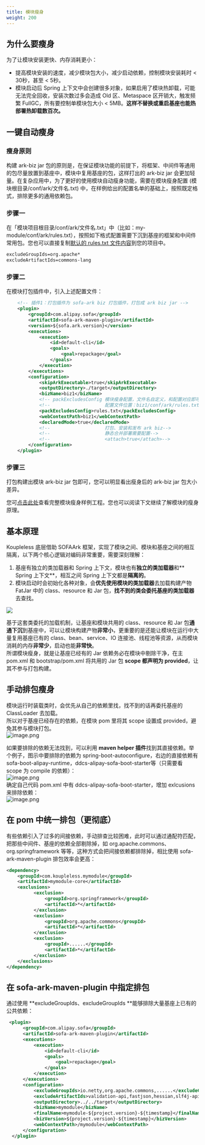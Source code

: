 ```yaml
---
title: 模块瘦身
weight: 200
---
```


## 为什么要瘦身
为了让模块安装更快、内存消耗更小：

- 提高模块安装的速度，减少模块包大小，减少启动依赖，控制模块安装耗时 < 30秒，甚至 < 5秒。
- 模块启动后 Spring 上下文中会创建很多对象，如果启用了模块热卸载，可能无法完全回收，安装次数过多会造成 Old 区、Metaspace 区开销大，触发频繁 FullGC，所有要控制单模块包大小 < 5MB。**这样不替换或重启基座也能热部署热卸载数百次。**


## 一键自动瘦身

### 瘦身原则

构建 ark-biz jar 包的原则是，在保证模块功能的前提下，将框架、中间件等通用的包尽量放置到基座中，模块中复用基座的包，这样打出的 ark-biz jar 会更加轻量。在复杂应用中，为了更好的使用模块自动瘦身功能，需要在模块瘦身配置 (模块根目录/conf/ark/文件名.txt) 中，在样例给出的配置名单的基础上，按照既定格式，排除更多的通用依赖包。

### 步骤一

在「模块项目根目录/conf/ark/文件名.txt」中（比如：my-module/conf/ark/rules.txt），按照如下格式配置需要下沉到基座的框架和中间件常用包。您也可以直接复制[默认的 rules.txt 文件内容](https://github.com/sofastack/koupleless/blob/module-slimming/samples/springboot-samples/slimming/log4j2/biz1/conf/ark/rules.txt)到您的项目中。

```xml
excludeGroupIds=org.apache*
excludeArtifactIds=commons-lang
```

### 步骤二

在模块打包插件中，引入上述配置文件：

```xml
    <!-- 插件1：打包插件为 sofa-ark biz 打包插件，打包成 ark biz jar -->
    <plugin>
        <groupId>com.alipay.sofa</groupId>
        <artifactId>sofa-ark-maven-plugin</artifactId>
        <version>${sofa.ark.version}</version>
        <executions>
            <execution>
                <id>default-cli</id>
                <goals>
                    <goal>repackage</goal>
                </goals>
            </execution>
        </executions>
        <configuration>
            <skipArkExecutable>true</skipArkExecutable>
            <outputDirectory>./target</outputDirectory>
            <bizName>biz1</bizName>
            <!-- packExcludesConfig	模块瘦身配置，文件名自定义，和配置对应即可-->
            <!--					配置文件位置：biz1/conf/ark/rules.txt-->
            <packExcludesConfig>rules.txt</packExcludesConfig>
            <webContextPath>biz1</webContextPath>
            <declaredMode>true</declaredMode>
            <!--					打包、安装和发布 ark biz-->
            <!--					静态合并部署需要配置-->
            <!--					<attach>true</attach>-->
        </configuration>
    </plugin>
```

### 步骤三

打包构建出模块 ark-biz jar 包即可，您可以明显看出瘦身后的 ark-biz jar 包大小差异。

您可[点击此处](https://github.com/sofastack/koupleless/tree/master/samples/springboot-samples/slimming)查看完整模块瘦身样例工程。您也可以阅读下文继续了解模块的瘦身原理。


## 基本原理
Koupleless 底层借助 SOFAArk 框架，实现了模块之间、模块和基座之间的相互隔离，以下两个核心逻辑对编码非常重要，需要深刻理解：

1. 基座有独立的类加载器和 Spring 上下文，模块也有**独立的类加载器**和** Spring 上下文**，相互之间 Spring 上下文都是**隔离的**。
2. 模块启动时会初始化各种对象，会**优先使用模块的类加载器**去加载构建产物 FatJar 中的 class、resource 和 Jar 包，**找不到的类会委托基座的类加载器**去查找。

![](https://intranetproxy.alipay.com/skylark/lark/0/2023/jpeg/8276/1678275655551-75bf283f-3817-447a-84b2-7f6f7f773300.jpeg)

基于这套类委托的加载机制，让基座和模块共用的 class、resource 和 Jar 包**通通下沉**到基座中，可以让模块构建产物**非常小**，更重要的是还能让模块在运行中大量复用基座已有的 class、bean、service、IO 连接池、线程池等资源，从而模块消耗的内存**非常少**，启动也能**非常快**。<br />所谓模块瘦身，就是让基座已经有的 Jar 依赖务必在模块中剔除干净，在主 pom.xml 和 bootstrap/pom.xml 将共用的 Jar 包 **scope 都声明为 provided**，让其不参与打包构建。


## 手动排包瘦身
模块运行时装载类时，会优先从自己的依赖里找，找不到的话再委托基座的 ClassLoader 去加载。<br />所以对于基座已经存在的依赖，在模块 pom 里将其 scope 设置成 provided，避免其参与模块打包。<br />![image.png](https://intranetproxy.alipay.com/skylark/lark/0/2023/png/8276/1678276103445-036d226e-4f88-40bc-937d-90fd4c60b83d.png#clientId=udf1ce5b3-f5a9-4&from=paste&height=521&id=jFiln&originHeight=1042&originWidth=1848&originalType=binary&ratio=2&rotation=0&showTitle=false&size=957278&status=done&style=none&taskId=u254c8709-de81-4175-bcf8-f1c4a26bc49&title=&width=924)

如果要排除的依赖无法找到，可以利用 **maven helper 插件**找到其直接依赖。举个例子，图示中要排除的依赖为 spring-boot-autoconfigure，右边的直接依赖有 sofa-boot-alipay-runtime，ddcs-alipay-sofa-boot-starter等（只需要看 scope 为 compile 的依赖）：<br />![image.png](https://intranetproxy.alipay.com/skylark/lark/0/2023/png/191604/1691733668683-34a9d11f-3ca6-4b66-a4e3-22ade9413094.png#clientId=u05d65c58-49f7-4&from=paste&height=869&id=u467da8b5&originHeight=1738&originWidth=2644&originalType=binary&ratio=2&rotation=0&showTitle=false&size=1043897&status=done&style=none&taskId=u70530c01-d7a5-4ca9-875d-3785f59242b&title=&width=1322)<br />确定自己代码 pom.xml 中有 ddcs-alipay-sofa-boot-starter，增加 exlcusions 来排除依赖：<br />![image.png](https://intranetproxy.alipay.com/skylark/lark/0/2023/png/191604/1691735644585-9201c203-b749-46e9-ab96-49ecc8090098.png#clientId=uda997d0f-c9aa-4&from=paste&height=244&id=ub08bbabe&originHeight=488&originWidth=1476&originalType=binary&ratio=2&rotation=0&showTitle=false&size=85290&status=done&style=none&taskId=u7f72a9d1-a1cd-422e-a50a-beafc4a9c4a&title=&width=738)


## 在 pom 中统一排包（更彻底）
有些依赖引入了过多的间接依赖，手动排查比较困难，此时可以通过通配符匹配，把那些中间件、基座的依赖全部剔除掉，如 org.apache.commons、org.springframework 等等，这种方式会把间接依赖都排除掉，相比使用 sofa-ark-maven-plugin 排包效率会更高：
```xml
<dependency>
    <groupId>com.koupleless.mymodule</groupId>
    <artifactId>mymodule-core</artifactId>
    <exclusions>
          <exclusion>
              <groupId>org.springframework</groupId>
              <artifactId>*</artifactId>
          </exclusion>
          <exclusion>
              <groupId>org.apache.commons</groupId>
              <artifactId>*</artifactId>
          </exclusion>
          <exclusion>
              <groupId>......</groupId>
              <artifactId>*</artifactId>
          </exclusion>
    </exclusions>
</dependency>
```

## 在 sofa-ark-maven-plugin 中指定排包
通过使用 **excludeGroupIds、excludeGroupIds **能够排除大量基座上已有的公共依赖：
```xml
 <plugin>
      <groupId>com.alipay.sofa</groupId>
      <artifactId>sofa-ark-maven-plugin</artifactId>
      <executions>
          <execution>
              <id>default-cli</id>
              <goals>
                  <goal>repackage</goal>
              </goals>
          </execution>
      </executions>
      <configuration>
          <excludeGroupIds>io.netty,org.apache.commons,......</excludeGroupIds>
          <excludeArtifactIds>validation-api,fastjson,hessian,slf4j-api,junit,velocity,......</excludeArtifactIds>
          <outputDirectory>../../target</outputDirectory>
          <bizName>mymodule</bizName>
          <finalName>mymodule-${project.version}-${timestamp}</finalName>
          <bizVersion>${project.version}-${timestamp}</bizVersion>
          <webContextPath>/mymodule</webContextPath>
      </configuration>
  </plugin>
```

<br/>
<br/>
